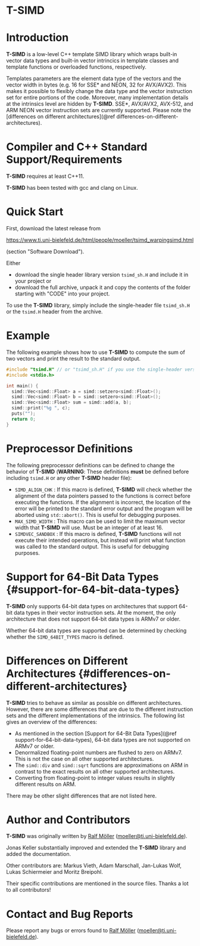 # T-SIMD

# Introduction

**T-SIMD** is a low-level C++ template SIMD library which wraps built-in vector data types and built-in vector intrincics in template classes and template functions or overloaded functions, respectively.

Templates parameters are the element data type of the vectors and the vector width in bytes (e.g. 16 for SSE* and NEON, 32 for AVX/AVX2). This makes it possible to flexibly change the data type and the vector instruction set for entire portions of the code. Moreover, many implementation details at the intrinsics level are hidden by **T-SIMD**. SSE*, AVX/AVX2, AVX-512, and ARM NEON vector instruction sets are currently supported. Please note the [differences on different architectures](@ref differences-on-different-architectures).

# Compiler and C++ Standard Support/Requirements

**T-SIMD** requires at least C++11.

**T-SIMD** has been tested with gcc and clang on Linux.

# Quick Start

First, download the latest release from

<https://www.ti.uni-bielefeld.de/html/people/moeller/tsimd_warpingsimd.html>

(section "Software Download").

Either

- download the single header library version `tsimd_sh.H` and include it in your project or
- download the full archive, unpack it and copy the contents of the folder starting with "CODE" into your project.

To use the **T-SIMD** library, simply include the single-header file `tsimd_sh.H` or the `tsimd.H` header from the archive.

# Example

The following example shows how to use **T-SIMD** to compute the sum of two vectors
and print the result to the standard output.

```cpp
#include "tsimd.H" // or "tsimd_sh.H" if you use the single-header version
#include <stdio.h>

int main() {
  simd::Vec<simd::Float> a = simd::setzero<simd::Float>();
  simd::Vec<simd::Float> b = simd::setzero<simd::Float>();
  simd::Vec<simd::Float> sum = simd::add(a, b);
  simd::print("%g ", c);
  puts("");
  return 0;
}
```

# Preprocessor Definitions

The following preprocessor definitions can be defined to change the behavior of **T-SIMD** (**WARNING**: These definitions **must** be defined before including `tsimd.H` or any other **T-SIMD** header file):

- `SIMD_ALIGN_CHK` : If this macro is defined, **T-SIMD** will check whether the alignment of the data pointers passed to the functions is correct before executing the functions. If the alignment is incorrect, the location of the error will be printed to the standard error output and the program will be aborted using `std::abort()`. This is useful for debugging purposes.
- `MAX_SIMD_WIDTH` : This macro can be used to limit the maximum vector width that **T-SIMD** will use. Must be an integer of at least 16.
- `SIMDVEC_SANDBOX` : If this macro is defined, **T-SIMD** functions will not execute their intended operations, but instead will print what function was called to the standard output. This is useful for debugging purposes.

# Support for 64-Bit Data Types {#support-for-64-bit-data-types}

**T-SIMD** only supports 64-bit data types on architectures that support 64-bit data types in their vector instruction sets. At the moment, the only architecture that does not support 64-bit data types is ARMv7 or older. 

Whether 64-bit data types are supported can be determined by checking whether the `SIMD_64BIT_TYPES` macro is defined.

# Differences on Different Architectures {#differences-on-different-architectures}

**T-SIMD** tries to behave as similar as possible on different architectures. However, there are some differences that are due to the different instruction sets and the different implementations of the intrinsics. The following list gives an overview of the differences:

- As mentioned in the section [Support for 64-Bit Data Types](@ref support-for-64-bit-data-types), 64-bit data types are not supported on ARMv7 or older.
- Denormalized floating-point numbers are flushed to zero on ARMv7. This is not the case on all other supported architectures.
- The `simd::div` and `simd::sqrt` functions are approximations on ARM in contrast to the exact results on all other supported architectures.
- Converting from floating-point to integer values results in slightly different results on ARM.

There may be other slight differences that are not listed here.

# Author and Contributors

**T-SIMD** was originally written by [Ralf Möller](http://www.ti.uni-bielefeld.de/html/people/moeller/) (moeller@ti.uni-bielefeld.de).

Jonas Keller substantially improved and extended the **T-SIMD** library and added the documentation.

Other contributors are: Markus Vieth, Adam Marschall, Jan-Lukas Wolf, Lukas Schiermeier and Moritz Breipohl.

Their specific contributions are mentioned in the source files. Thanks a lot to all contributors!

# Contact and Bug Reports

Please report any bugs or errors found to [Ralf Möller](http://www.ti.uni-bielefeld.de/html/people/moeller/) (moeller@ti.uni-bielefeld.de).
